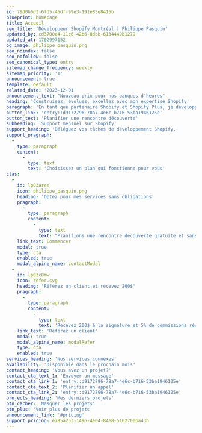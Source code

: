 ```yaml
---
id: 79d0b6d3-6fd5-45df-99e3-191e85e8415b
blueprint: homepage
title: Accueil
seo_title: 'Développeur Shopify Montréal | Philippe Pasquin'
updated_by: cd3700e4-11c6-42b6-8dbb-6134449b1279
updated_at: 1702997152
og_image: philippe_pasquin.png
seo_noindex: false
seo_nofollow: false
seo_canonical_type: entry
sitemap_change_frequency: weekly
sitemap_priority: '1'
announcement: true
template: default
related_date: '2023-12-01'
announcement_text: "Nouveau prix pour nos banques d'heures"
heading: 'Construisez, évoluez, excellez avec mon expertise Shopify'
paragraph: 'En tant que partenaire Shopify et Shopify Plus, je développe, optimise et assure la maintenance de solutions eCommerce sur Shopify.'
button_link: 'entry::d9172796-78a7-4e6c-b716-53ba1946125e'
button_text: 'Planifier une rencontre découverte'
subheading: 'Support mensuel sur Shopify'
support_heading: 'Déléguez vos tâches de développement Shopify.'
support_pragraph:
  -
    type: paragraph
    content:
      -
        type: text
        text: 'Choisissez un plan qui fonctionne pour vous'
ctas:
  -
    id: lp03aree
    icon: philippe_pasquin.png
    heading: 'Optez pour mes services sans obligations'
    pragraph:
      -
        type: paragraph
        content:
          -
            type: text
            text: "Planifions une rencontre découverte gratuite et sans obligations afin de discuter de vos besoins! C'est le moyen idéal pour faire un essai et vous assurer que mes services vous conviennent."
    link_text: Commencer
    modal: true
    type: cta
    enabled: true
    modal_alpine_name: contactModal
  -
    id: lp03c8mw
    icon: refer.svg
    heading: 'Référez un client et recevez 200$'
    pragraph:
      -
        type: paragraph
        content:
          -
            type: text
            text: 'Recevez 200$ à la signature et 5% de commissions récurrentes sur les 3 premiers mois.'
    link_text: 'Référez un client'
    modal: true
    modal_alpine_name: modalRefer
    type: cta
    enabled: true
services_heading: 'Nos services connexes'
availability: 'Disponible dans le prochain mois'
contact_heading: 'Vous avez un projet?'
contact_cta_text_1: 'Envoyer un message'
contact_cta_link_1: 'entry::d9172796-78a7-4e6c-b716-53ba1946125e'
contact_cta_text_2: 'Planifier un appel'
contact_cta_link_2: 'entry::d9172796-78a7-4e6c-b716-53ba1946125e'
projects_heading: 'Mes derniers projets'
btn_cacher: 'Masquer les projets'
btn_plus: 'Voir plus de projets'
announcement_link: '#pricing'
support_pricing: e785a253-1496-4e04-84e8-5162700ba43b
---
```

